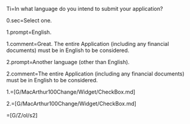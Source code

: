 Ti=In what language do you intend to submit your application?

0.sec=Select one.

1.prompt=English.

1.comment=Great. The entire Application (including any financial documents) must be in English to be considered.

2.prompt=Another language (other than English).

2.comment=The entire Application (including any financial documents) must be in English to be considered.

1.=[G/MacArthur100Change/Widget/CheckBox.md]

2.=[G/MacArthur100Change/Widget/CheckBox.md]

=[G/Z/ol/s2]
